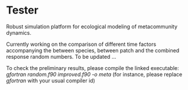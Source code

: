 # Tester
Robust simulation platform for ecological modeling of metacommunity dynamics.

Currently working on the comparison of different time factors accompanying the between species, between patch and the combined response random numbers. To be updated ...

To check the preliminary results, please compile the linked executable:
*gfortran random.f90 improved.f90 -o meta* (for instance, please replace *gfortran* with your usual compiler id)
